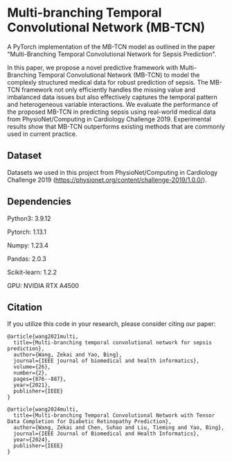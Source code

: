 # Multi-branching Temporal Convolutional Network (MB-TCN)
A PyTorch implementation of the MB-TCN model as outlined in the paper "Multi-Branching Temporal Convolutional Network for Sepsis Prediction".

In this paper, we propose a novel predictive framework with Multi-Branching Temporal Convolutional Network (MB-TCN) to model the complexly structured medical data for robust prediction of sepsis. The MB-TCN framework not only efficiently handles the missing value and imbalanced data issues but also effectively captures the temporal pattern and heterogeneous variable interactions. We evaluate the performance of the proposed MB-TCN in predicting sepsis using real-world medical data from PhysioNet/Computing in Cardiology Challenge 2019. Experimental results show that MB-TCN outperforms existing methods that are commonly used in current practice.

## Dataset
Datasets we used in this project from PhysioNet/Computing in Cardiology Challenge 2019 (https://physionet.org/content/challenge-2019/1.0.0/).

## Dependencies
Python3: 3.9.12

Pytorch: 1.13.1

Numpy: 1.23.4

Pandas: 2.0.3

Scikit-learn: 1.2.2

GPU: NVIDIA RTX A4500

## Citation
If you utilize this code in your research, please consider citing our paper:

```
@article{wang2021multi,
  title={Multi-branching temporal convolutional network for sepsis prediction},
  author={Wang, Zekai and Yao, Bing},
  journal={IEEE journal of biomedical and health informatics},
  volume={26},
  number={2},
  pages={876--887},
  year={2021},
  publisher={IEEE}
}

@article{wang2024multi,
  title={Multi-branching Temporal Convolutional Network with Tensor Data Completion for Diabetic Retinopathy Prediction},
  author={Wang, Zekai and Chen, Suhao and Liu, Tieming and Yao, Bing},
  journal={IEEE Journal of Biomedical and Health Informatics},
  year={2024},
  publisher={IEEE}
}
```


